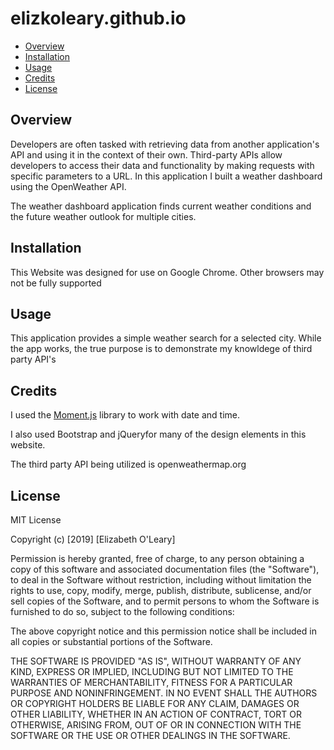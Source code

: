 # elizkoleary.github.io

* [Overview](#overview)
* [Installation](#installation)
* [Usage](#usage)
* [Credits](#credits)
* [License](#license)

## Overview
Developers are often tasked with retrieving data from another application's API and using it in the context of their own. Third-party APIs allow developers to access their data and functionality by making requests with specific parameters to a URL. In this application I built a weather dashboard using the OpenWeather API.

The weather dashboard application finds current weather conditions and the future weather outlook for multiple cities. 

## Installation

This Website was designed for use on Google Chrome. Other browsers may not be fully supported


## Usage 
This application provides a simple weather search for a selected city. While the app works, the true purpose is to demonstrate my knowldege of third party API's

## Credits
I used the [Moment.js](https://momentjs.com/) library to work with date and time. 

I also used Bootstrap and jQueryfor many of the design elements in this website.

The third party API being utilized is openweathermap.org



## License

MIT License

Copyright (c) [2019] [Elizabeth O'Leary]

Permission is hereby granted, free of charge, to any person obtaining a copy
of this software and associated documentation files (the "Software"), to deal
in the Software without restriction, including without limitation the rights
to use, copy, modify, merge, publish, distribute, sublicense, and/or sell
copies of the Software, and to permit persons to whom the Software is
furnished to do so, subject to the following conditions:

The above copyright notice and this permission notice shall be included in all
copies or substantial portions of the Software.

THE SOFTWARE IS PROVIDED "AS IS", WITHOUT WARRANTY OF ANY KIND, EXPRESS OR
IMPLIED, INCLUDING BUT NOT LIMITED TO THE WARRANTIES OF MERCHANTABILITY,
FITNESS FOR A PARTICULAR PURPOSE AND NONINFRINGEMENT. IN NO EVENT SHALL THE
AUTHORS OR COPYRIGHT HOLDERS BE LIABLE FOR ANY CLAIM, DAMAGES OR OTHER
LIABILITY, WHETHER IN AN ACTION OF CONTRACT, TORT OR OTHERWISE, ARISING FROM,
OUT OF OR IN CONNECTION WITH THE SOFTWARE OR THE USE OR OTHER DEALINGS IN THE
SOFTWARE.
